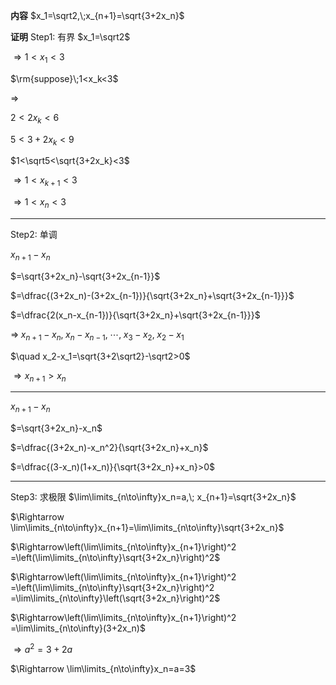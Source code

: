 **内容**
$x_1=\sqrt2,\;x_{n+1}=\sqrt{3+2x_n}$

**证明**
Step1: 有界
$x_1=\sqrt2$

$\Rightarrow 1<x_1<3$

$\rm{suppose}\;1<x_k<3$

$\Rightarrow$

$2<2x_k<6$

$5<3+2x_k<9$

$1<\sqrt5<\sqrt{3+2x_k}<3$

$\Rightarrow 1<x_{k+1}<3$

$\Rightarrow 1<x_{n}<3$

---

Step2: 单调

$x_{n+1}-x_n$

$=\sqrt{3+2x_n}-\sqrt{3+2x_{n-1}}$

$=\dfrac{(3+2x_n)-(3+2x_{n-1})}{\sqrt{3+2x_n}+\sqrt{3+2x_{n-1}}}$

$=\dfrac{2(x_n-x_{n-1})}{\sqrt{3+2x_n}+\sqrt{3+2x_{n-1}}}$

$\Rightarrow\;x_{n+1}-x_n,\;x_{n}-x_{n-1},\;\cdots,\;x_3-x_2,\;x_2-x_1$

$\quad x_2-x_1=\sqrt{3+2\sqrt2}-\sqrt2>0$

$\Rightarrow x_{n+1}>x_n$

---

$x_{n+1}-x_n$

$=\sqrt{3+2x_n}-x_n$

$=\dfrac{(3+2x_n)-x_n^2}{\sqrt{3+2x_n}+x_n}$

$=\dfrac{(3-x_n)(1+x_n)}{\sqrt{3+2x_n}+x_n}>0$

---

Step3: 求极限
$\lim\limits_{n\to\infty}x_n=a,\; x_{n+1}=\sqrt{3+2x_n}$

$\Rightarrow \lim\limits_{n\to\infty}x_{n+1}=\lim\limits_{n\to\infty}\sqrt{3+2x_n}$

$\Rightarrow\left(\lim\limits_{n\to\infty}x_{n+1}\right)^2
=\left(\lim\limits_{n\to\infty}\sqrt{3+2x_n}\right)^2$

$\Rightarrow\left(\lim\limits_{n\to\infty}x_{n+1}\right)^2
=\left(\lim\limits_{n\to\infty}\sqrt{3+2x_n}\right)^2
=\lim\limits_{n\to\infty}\left(\sqrt{3+2x_n}\right)^2$

$\Rightarrow\left(\lim\limits_{n\to\infty}x_{n+1}\right)^2
=\lim\limits_{n\to\infty}(3+2x_n)$

$\Rightarrow a^2=3+2a$

$\Rightarrow \lim\limits_{n\to\infty}x_n=a=3$

